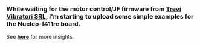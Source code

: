 ### While waiting for the motor control/JF firmware from [Trevi Vibratori SRL](https://trevivibratori.com/it/), I'm starting to upload some simple examples for the Nucleo-f411re board.

See **[here](https://docs.google.com/viewer?url=https://raw.githubusercontent.com/TIT8/STM32_workspace/master/Trevi.pdf)** for more insights.

